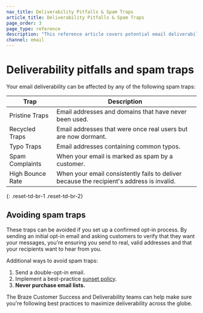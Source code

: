 ```yaml
---
nav_title: Deliverability Pitfalls & Spam Traps
article_title: Deliverability Pitfalls & Spam Traps
page_order: 3
page_type: reference
description: "This reference article covers potential email deliverability pitfalls, spam traps, and how to avoid them."
channel: email
---
```


# Deliverability pitfalls and spam traps

Your email deliverability can be affected by any of the following spam traps:

| Trap             | Description                                                                               |
| ---------------- | ----------------------------------------------------------------------------------------- |
| Pristine Traps   | Email addresses and domains that have never been used.                                    |
| Recycled Traps   | Email addresses that were once real users but are now dormant.                            |
| Typo Traps       | Email addresses containing common typos.                                                  |
| Spam Complaints  | When your email is marked as spam by a customer.                                          |
| High Bounce Rate | When your email consistently fails to deliver because the recipient's address is invalid. |
{: .reset-td-br-1 .reset-td-br-2}

## Avoiding spam traps

These traps can be avoided if you set up a confirmed opt-in process. By sending an initial opt-in email and asking customers to verify that they want your messages, you're ensuring you send to real, valid addresses and that your recipients want to hear from you.

Additional ways to avoid spam traps:

1. Send a double-opt-in email.
2. Implement a best-practice [sunset policy]({{site.baseurl}}/user_guide/message_building_by_channel/email/best_practices/).
3. __Never purchase email lists.__

The Braze Customer Success and Deliverability teams can help make sure you're following best practices to maximize deliverability across the globe.
